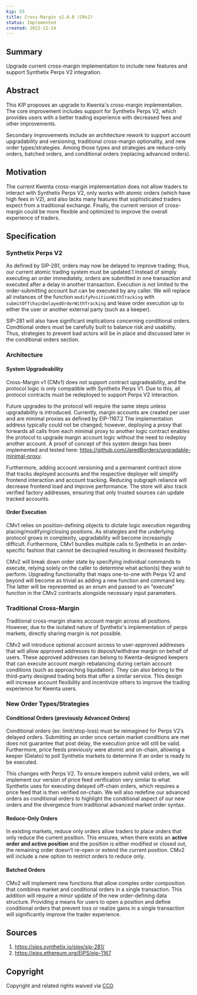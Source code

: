 ```yaml
---
kip: 55
title: Cross-Margin v2.0.0 (CMv2)
status: Implemented
created: 2022-12-14
---
```


## Summary

Upgrade current cross-margin implementation to include new features and support Synthetix Perps V2 integration. 

## Abstract

This KIP proposes an upgrade to Kwenta's cross-margin implementation. The core improvement includes support for Synthetix Perps V2, which provides users with a better trading experience with decreased fees and other improvements.

Secondary improvements include an architecture rework to support account upgradability and versioning, traditional cross-margin optionality, and new order types/strategies. Among those types and strategies are reduce-only orders, batched orders, and conditional orders (replacing advanced orders).

## Motivation

The current Kwenta cross-margin implementation does not allow traders to interact with Synthetix Perps V2, only works with atomic orders (which have high fees in V2), and also lacks many features that sophisticated traders expect from a traditional exchange. Finally, the current version of cross-margin could be more flexible and optimized to improve the overall experience of traders.

## Specification

### Synthetix Perps V2

As defined by SIP-281, orders may now be delayed to improve trading; thus, our current atomic trading system must be updated.1 Instead of simply executing an order immediately, orders are submitted in one transaction and executed after a delay in another transaction. Execution is not limited to the order-submitting account but can be executed by any caller. We will replace all instances of the function `modifyPositionWithTracking` with `submitOffchainDelayedOrderWithTracking` and leave order execution up to either the user or another external party (such as a keeper).

SIP-281 will also have significant implications concerning conditional orders. Conditional orders must be carefully built to balance risk and usability. Thus, strategies to prevent bad actors will be in place and discussed later in the conditional orders section.

### Architecture

#### System Upgradeability

Cross-Margin v1 (CMv1) does not support contract upgradeability, and the protocol logic is only compatible with Synthetix Perps V1. Due to this, all protocol contracts must be redeployed to support Perps V2 interaction.

Future upgrades to the protocol will require the same steps unless upgradability is introduced. Currently, margin accounts are created per user and are minimal proxies as defined by EIP-1167.2 The implementation address typically could not be changed; however, deploying a proxy that forwards all calls from each minimal proxy to another logic contract enables the protocol to upgrade margin account logic without the need to redeploy another account. A proof of concept of this system design has been implemented and tested here: https://github.com/JaredBorders/upgradable-minimal-proxy.

Furthermore, adding account versioning and a permanent contract store that tracks deployed accounts and the respective deployer will simplify frontend interaction and account tracking. Reducing subgraph reliance will decrease frontend load and improve performance. The store will also track verified factory addresses, ensuring that only trusted sources can update tracked accounts.

#### Order Execution

CMv1 relies on position-defining objects to dictate logic execution regarding placing/modifying/closing positions. As strategies and the underlying protocol grows in complexity, upgradability will become increasingly difficult. Furthermore, CMv1 bundles multiple calls to Synthetix in an order-specific fashion that cannot be decoupled resulting in decreased flexibility.

CMv2 will break down order state by specifying individual commands to execute, relying solely on the caller to determine what action(s) they wish to perform. Upgrading functionality that maps one-to-one with Perps V2 and beyond will become as trivial as adding a new function and command key. The latter will be represented as an enum and passed to an "execute" function in the CMv2 contracts alongside necessary input parameters.

### Traditional Cross-Margin

Traditional cross-margin shares account margin across all positions. However, due to the isolated nature of Synthetix's implementation of perps markets, directly sharing margin is not possible. 

CMv2 will introduce optional account access to user-approved addresses that will allow approved addresses to deposit/withdraw margin on behalf of users. These approved addresses can belong to Kwenta-designed keepers that can execute account margin rebalancing during certain account conditions (such as approaching liquidation). They can also belong to the third-party designed trading bots that offer a similar service. This design will increase account flexibility and incentivize others to improve the trading experience for Kwenta users.

### New Order Types/Strategies

#### Conditional Orders (previously Advanced Orders)

Conditional orders (ex: limit/stop-loss) must be reimagined for Perps V2’s delayed orders. Submitting an order once certain market conditions are met does not guarantee that post delay, the execution price will still be valid. Furthermore, price feeds previously were atomic and on-chain, allowing a keeper (Gelato) to poll Synthetix markets to determine if an order is ready to be executed. 

This changes with Perps V2. To ensure keepers submit valid orders, we will implement our version of price feed verification very similar to what Synthetix uses for executing delayed off-chain orders, which requires a price feed that is then verified on-chain. We will also redefine our advanced orders as conditional orders to highlight the conditional aspect of our new orders and the divergence from traditional advanced market order syntax.

#### Reduce-Only Orders

In existing markets, reduce only orders allow traders to place orders that only reduce the current position. This ensures, when there exists an **active order and active position** and the position is either modified or closed out, the remaining order doesn’t re-open or extend the current position. CMv2 will include a new option to restrict orders to reduce only.

#### Batched Orders

CMv2 will implement new functions that allow complex order composition that combines market and conditional orders in a single transaction. This addition will require a minor update of the new order-defining data structure. Providing a means for users to open a position and define conditional orders that prevent loss or realize gains in a single transaction will significantly improve the trader experience.

## Sources

1. https://sips.synthetix.io/sips/sip-281/
2. https://eips.ethereum.org/EIPS/eip-1167

## Copyright

Copyright and related rights waived via [CC0](https://creativecommons.org/publicdomain/zero/1.0/).
